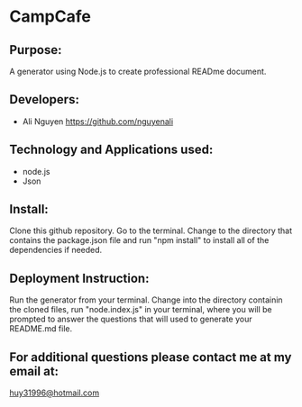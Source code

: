 # CampCafe

## Purpose:

A generator using Node.js to create professional READme document.


## Developers:
* Ali Nguyen    https://github.com/nguyenali

## Technology and Applications used:
* node.js
* Json

## Install:

Clone this github repository. Go to the terminal. Change to the directory that
contains the package.json file and run "npm install" to install all of the
dependencies if needed.


## Deployment Instruction:
Run the generator from your terminal. Change into the directory containin the cloned files,
run "node.index.js" in your terminal, where you will be prompted to answer the questions
that will used to generate your README.md file.

## For additional questions please contact me at my email at:

huy31996@hotmail.com
